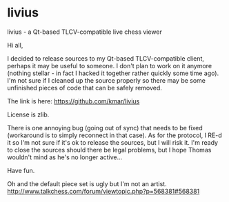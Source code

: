 livius
======

livius - a Qt-based TLCV-compatible live chess viewer

Hi all,

I decided to release sources to my Qt-based TLCV-compatible client, perhaps it may be useful to someone.
I don't plan to work on it anymore (nothing stellar - in fact I hacked it together rather quickly some time ago).
I'm not sure if I cleaned up the source properly so there may be some unfinished pieces of code that can be safely removed.

The link is here: https://github.com/kmar/livius

License is zlib.

There is one annoying bug (going out of sync) that needs to be fixed (workaround is to simply reconnect in that case).
As for the protocol, I RE-d it so I'm not sure if it's ok to release the sources, but I will risk it. I'm ready to close the sources should there be legal problems,
but I hope Thomas wouldn't mind as he's no longer active...


Have fun.

Oh and the default piece set is ugly but I'm not an artist.
http://www.talkchess.com/forum/viewtopic.php?p=568381#568381
